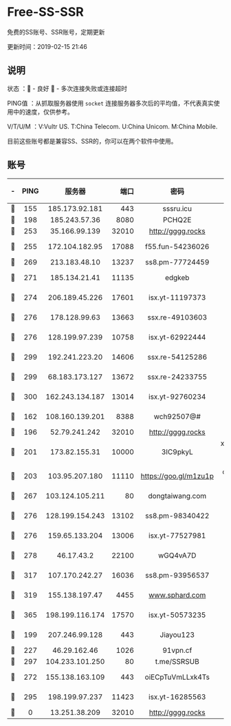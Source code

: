 # Free-SS-SSR

免费的SS账号、SSR账号，定期更新

更新时间：2019-02-15 21:46

## 说明

状态     ：🙂 - 良好 🙁 - 多次连接失败或连接超时

PING值   ：从抓取服务器使用 `socket` 连接服务器多次后的平均值，不代表真实使用中的速度，仅供参考。

V/T/U/M  ：V:Vultr US. T:China Telecom. U:China Unicom. M:China Mobile.

目前这些账号都是兼容SS、SSR的，你可以在两个软件中使用。

## 账号

|-|PING|服务器|端口|密码|加密方式|区域|V/T/U/M|
|:----:|:----:|:-----:|-----:|:----:|:----:|:----:|:----:|
|🙂|155|185.173.92.181|443|sssru.icu|rc4-md5|RU|10↑/9↑/9↑/9↑|
|🙂|198|185.243.57.36|8080|PCHQ2E|rc4-md5|US|8↓/6↓/5↓/8↑|
|🙂|253|35.166.99.139|32010|http://gggg.rocks|chacha20|US|9↑/9↑/9↑/10↑|
|🙂|255|172.104.182.95|17088|f55.fun-54236026|aes-256-cfb|SG|9↑/10↑/10↑/10↑|
|🙂|269|213.183.48.10|13237|ss8.pm-77724459|rc4-md5|RU|10↑/10↑/10↑/10↑|
|🙂|271|185.134.21.41|11135|edgkeb|aes-256-cfb|GB|10↑/10↑/10↑/10↑|
|🙂|274|206.189.45.226|17601|isx.yt-11197373|aes-256-cfb|SG|9↑/9↑/9↑/9↑|
|🙂|276|178.128.99.63|13663|ssx.re-49103603|aes-256-cfb|SG|10↑/10↑/10↑/10↑|
|🙂|276|128.199.97.239|10758|isx.yt-62922444|aes-256-cfb|SG|9↑/9↑/9↑/9↑|
|🙂|299|192.241.223.20|14606|ssx.re-54125286|aes-256-cfb|US|10↑/10↑/10↑/10↑|
|🙂|299|68.183.173.127|13672|ssx.re-24233755|aes-256-cfb|US|10↑/10↑/10↑/10↑|
|🙂|300|162.243.134.187|13014|isx.yt-92760234|aes-256-cfb|US|8↑/9↑/9↑/9↑|
|🙂|162|108.160.139.201|8388|wch92507@#|aes-256-cfb|JP|4↓/10↑/10↑/10↑|
|🙂|196|52.79.241.242|32010|http://gggg.rocks|chacha20|KR|8↑/8↑/8↑/9↑|
|🙂|201|173.82.155.31|10000|3IC9pkyL|xchacha20-ietf-poly1305|US|9↑/9↑/9↑/8↑|
|🙂|203|103.95.207.180|11110|https://goo.gl/m1zu1p|chacha20-ietf|US|5↑/8↑/10↑/10↑|
|🙂|267|103.124.105.211|80|dongtaiwang.com|aes-256-cfb|US|10↑/10↑/10↑/10↑|
|🙂|276|128.199.154.243|13102|ss8.pm-98340422|aes-256-cfb|SG|10↑/10↑/10↑/10↑|
|🙂|276|159.65.133.204|13006|isx.yt-77527981|aes-256-cfb|SG|9↑/9↑/9↑/9↑|
|🙂|278|46.17.43.2|22100|wGQ4vA7D|aes-256-gcm|RU|6↑/10↑/10↑/10↑|
|🙂|317|107.170.242.27|16036|ss8.pm-93956537|aes-256-cfb|US|10↑/10↑/10↑/10↑|
|🙂|319|155.138.197.47|4455|www.sphard.com|aes-256-cfb|US|7↑/9↑/9↑/9↑|
|🙂|365|198.199.116.174|17570|isx.yt-50573235|aes-256-cfb|US|9↑/9↑/9↑/9↑|
|🙂|199|207.246.99.128|443|Jiayou123|aes-256-cfb|US|8↑/10↑/10↑/10↑|
|🙂|227|46.29.162.46|1026|91vpn.cf|rc4-md5|RU|9↑/10↑/10↑/10↑|
|🙂|297|104.233.101.250|80|t.me/SSRSUB|rc4-md5|CA|10↑/10↑/10↑/10↑|
|🙁|272|155.138.163.109|443|oiECpTuVmLLxk4Ts|aes-256-cfb|US|8↑/10↑/10↑/10↑|
|🙁|295|198.199.97.237|11423|isx.yt-16285563|aes-256-cfb|US|9↑/9↑/9↑/9↑|
|🙁|0|13.251.38.209|32010|http://gggg.rocks|chacha20|SG|10↑/9↓/7↑/10↑|
